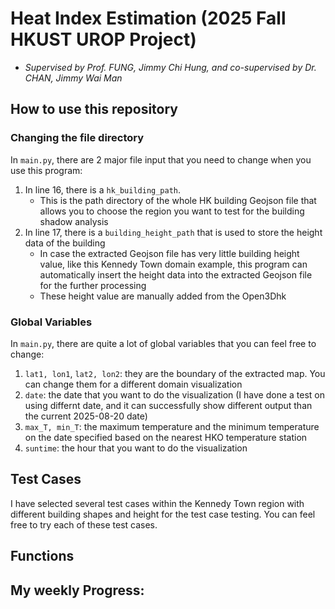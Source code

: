 # Heat Index Estimation (2025 Fall HKUST UROP Project)
- _Supervised by Prof. FUNG, Jimmy Chi Hung, and co-supervised by Dr. CHAN, Jimmy Wai Man_

<!-- ## Features: 
- Develop a hourly spatial map integrating the sunshine minutes of the building shadow and the solar irradiance in different points by using some radiation and building-shadow modules
- Perform various GIS works, like handling building shadows of different building morphologies, solar irradiance, and the extraction of the HK map -->

## How to use this repository

### Changing the file directory
In `main.py`, there are 2 major file input that you need to change when you use this program: 
1. In line 16, there is a `hk_building_path`. 
   - This is the path directory of the whole HK building Geojson file that allows you to choose the region you want to test for the building shadow analysis
2. In line 17, there is a `building_height_path` that is used to store the height data of the building 
   - In case the extracted Geojson file has very little building height value, like this Kennedy Town domain example, this program can automatically insert the height data into the extracted Geojson file for the further processing
   - These height value are manually added from the Open3Dhk

### Global Variables 
In `main.py`, there are quite a lot of global variables that you can feel free to change:
1. `lat1, lon1`, `lat2, lon2`: they are the boundary of the extracted map. You can change them for a different domain visualization
2. `date`: the date that you want to do the visualization (I have done a test on using differnt date, and it can successfully show different output than the current 2025-08-20 date)
3. `max_T, min_T`: the maximum temperature and the minimum temperature on the date specified based on the nearest HKO temperature station
4. `suntime`: the hour that you want to do the visualization
   
## Test Cases
I have selected several test cases within the Kennedy Town region with different building shapes and height for the test case testing. You can feel free to try each of these test cases. 
## Functions

## My weekly Progress: 
